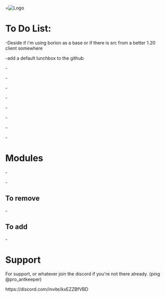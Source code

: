 =![Logo](https://cdn.discordapp.com/attachments/992610405719494768/1169306252145340476/HWD_Logo_Option_2.png?ex=659585cf&is=658310cf&hm=35ece143b62ee71d6500c5429412e8e4e0e0a7365df0c645219be14c485c2f15&)

# To Do List:

<p>-Deside if i'm using borion as a base or if there is src from a better 1.20 client somewhere
<p>-add a default lunchbox to the github 
<p>-
<p>-
<p></p>-
<p></p>-
<p></p>-
<p></p>-
<p>-
<p>-
<p>
<p>
<p></p>


# Modules
<p>-
<p>-
  
## To remove
<p>-
<p>
  
## To add
<p>-
<p>

    
# Support
For support, or whatever join the discord if you're not there already. (ping @pro_antkeeper)
<p></p>https://discord.com/invite/kxEZZBfVBD
